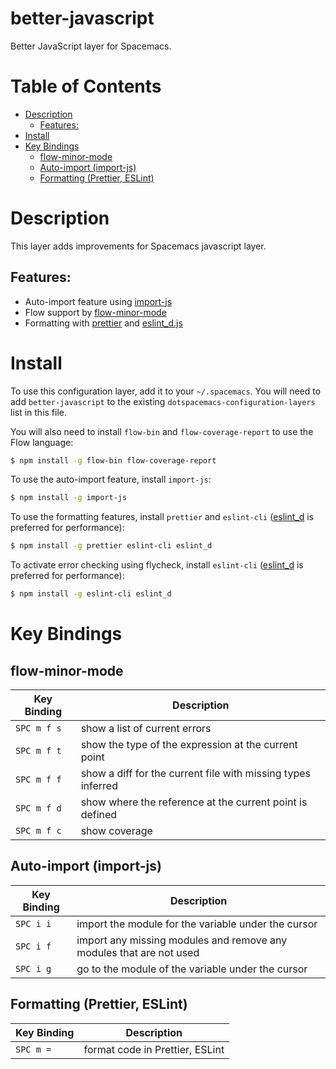 # better-javascript

Better JavaScript layer for Spacemacs.

<!-- markdown-toc start - Don't edit this section. Run M-x markdown-toc-refresh-toc -->
# Table of Contents

- [Description](#description)
    - [Features:](#features)
- [Install](#install)
- [Key Bindings](#key-bindings)
    - [flow-minor-mode](#flow-minor-mode)
    - [Auto-import (import-js)](#auto-import-import-js)
    - [Formatting (Prettier, ESLint)](#formatting-prettier-eslint)

<!-- markdown-toc end -->

# Description

This layer adds improvements for Spacemacs javascript layer.

## Features:

* Auto-import feature using [import-js](https://github.com/Galooshi/import-js) 
* Flow support by [flow-minor-mode](https://github.com/an-sh/flow-minor-mode)
* Formatting with [prettier](https://github.com/prettier/prettier) and [eslint_d.js](https://github.com/mantoni/eslint_d.js) 

# Install

To use this configuration layer, add it to your `~/.spacemacs`. You will need to add `better-javascript` to the existing `dotspacemacs-configuration-layers` list in this file.

You will also need to install `flow-bin` and `flow-coverage-report` to use the Flow language:

```sh
$ npm install -g flow-bin flow-coverage-report
```

To use the auto-import feature, install `import-js`:

```sh
$ npm install -g import-js
```

To use the formatting features, install `prettier` and `eslint-cli` ([eslint_d](https://github.com/mantoni/eslint_d.js) is preferred for performance):

```sh
$ npm install -g prettier eslint-cli eslint_d
```

To activate error checking using flycheck, install `eslint-cli` ([eslint_d](https://github.com/mantoni/eslint_d.js) is preferred for performance):

```sh
$ npm install -g eslint-cli eslint_d
```

# Key Bindings

## flow-minor-mode

| Key Binding | Description                                                  |
|-------------|--------------------------------------------------------------|
| `SPC m f s` | show a list of current errors                                |
| `SPC m f t` | show the type of the expression at the current point         |
| `SPC m f f` | show a diff for the current file with missing types inferred |
| `SPC m f d` | show where the reference at the current point is defined     |
| `SPC m f c` | show coverage                                                |

## Auto-import (import-js)

| Key Binding | Description                                                         |
|-------------|---------------------------------------------------------------------|
| `SPC i i`   | import the module for the variable under the cursor                 |
| `SPC i f`   | import any missing modules and remove any modules that are not used |
| `SPC i g`   | go to the module of the variable under the cursor                   |

## Formatting (Prettier, ESLint)

| Key Binding | Description                     |
|-------------|---------------------------------|
| `SPC m =`   | format code in Prettier, ESLint |
